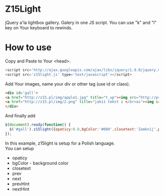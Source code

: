 Z15Light
========

jQuery a'la lightbox gallery. Galery in one JS script. You can use "k" and "l" key on Your keyboard to rewinds.

How to use
========

Copy and Paste to Your \<head>.
`````javascript
<script src='http://ajax.googleapis.com/ajax/libs/jquery/1.9.0/jquery.min.js' type='text/javascript'></script>
<script src='z15light.js' type='text/javascript'></script>
`````
Add Your images, name your div or other tag (use id or class).
`````html
<div id='gall'>
<a href="http://z15.pl/img/apple1.jpg" title="t_up"><img src="http://proffice-solutions.pl/img/kropka.png" alt="" ></a>
<a href="http://z15.pl/img/2.png" title="jakiś tekst z </br>as"><img src="http://proffice-solutions.pl/img/kropka.png" alt="" ></a>
</div>
`````
And finally add
`````javascript
$(document).ready(function() {
  $('#gall').z15light({opaticy:0.8,bgColor:'#000',closetext:'Zamknij',prev:'Poprzedni',next:'Następny',prevHint:'Klawisz "j"',nextHint:'Klawisz "k"'});
});
`````
In this example, z15light is setup for a Polish language.<br/>
You can setup
* opaticy
* bgColor - background color
* closetext
* prev
* next
* prevHint
* nextHint
